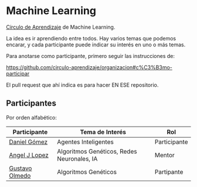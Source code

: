 # Machine Learning

[Círculo de Aprendizaje](https://github.com/circulo-aprendizaje/organizacion) de Machine Learning.

La idea es ir aprendiendo entre todos. Hay varios temas que podemos encarar, y cada participante puede indicar
su interés en uno o más temas.

Para anotarse como participante, primero seguir las instrucciones de:

https://github.com/circulo-aprendizaje/organizacion#c%C3%B3mo-participar

El pull request que ahí indica es para hacer EN ESE repositorio.

## Participantes

Por orden alfabético:

Participante | Tema de Interés | Rol
--- | --- | ---
[Daniel Gómez](https://github.com/circulo-aprendizaje/organizacion/blob/master/mensajes/daniel_gomez.md) | Agentes Inteligentes | Participante
[Angel J Lopez](https://github.com/circulo-aprendizaje/organizacion/blob/master/mensajes/ajlopez_mentor.md) | Algoritmos Genéticos, Redes Neuronales, IA | Mentor
[Gustavo Olmedo](https://github.com/circulo-aprendizaje/organizacion/blob/master/mensajes/gustavo_olmedo.md) | Algoritmos Genéticos | Partipante



